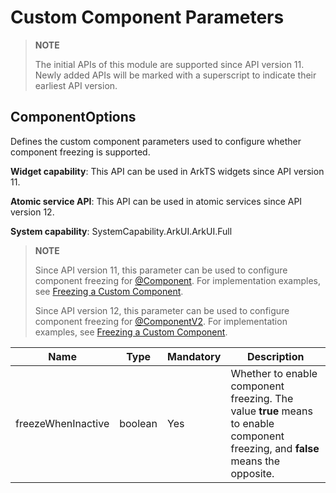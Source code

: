 # Custom Component Parameters
<!--Kit: ArkUI-->
<!--Subsystem: ArkUI-->
<!--Owner: @liwenzhen3-->
<!--Designer: @s10021109-->
<!--Tester: @TerryTsao-->
<!--Adviser: @zhang_yixin13-->

> **NOTE**
> 
> The initial APIs of this module are supported since API version 11. Newly added APIs will be marked with a superscript to indicate their earliest API version.

## ComponentOptions

Defines the custom component parameters used to configure whether component freezing is supported.

**Widget capability**: This API can be used in ArkTS widgets since API version 11.

**Atomic service API**: This API can be used in atomic services since API version 12.

**System capability**: SystemCapability.ArkUI.ArkUI.Full

> **NOTE**
>
> Since API version 11, this parameter can be used to configure component freezing for [@Component](../../../ui/state-management/arkts-create-custom-components.md#component). For implementation examples, see [Freezing a Custom Component](../../../ui/state-management/arkts-custom-components-freeze.md).
>
> Since API version 12, this parameter can be used to configure component freezing for [@ComponentV2](../../../ui/state-management/arkts-new-componentV2.md). For implementation examples, see [Freezing a Custom Component](../../../ui/state-management/arkts-custom-components-freezeV2.md).
>

| Name| Type| Mandatory| Description    |
| ------ | ---- | ---- | ------------ |
|freezeWhenInactive|boolean|Yes|Whether to enable component freezing. The value **true** means to enable component freezing, and **false** means the opposite.|
